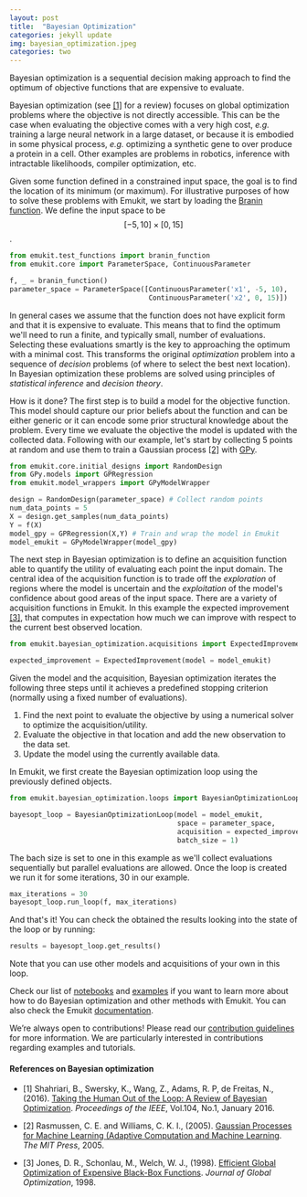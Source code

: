 ```yaml
---
layout: post
title:  "Bayesian Optimization"
categories: jekyll update
img: bayesian_optimization.jpeg
categories: two
---
```


Bayesian optimization is a sequential decision making approach to find the optimum of objective functions that are
expensive to evaluate.


Bayesian optimization (see [[1]](#references-on-bayesian-optimization) for a review) focuses on global optimization problems
where the objective is not directly accessible. This can be the case when evaluating the objective comes with a very high
cost, *e.g.* training a large neural network in a large dataset, or because it is embodied in some physical process, *e.g.* optimizing a synthetic gene
to over produce a protein in a cell. Other examples are problems in robotics, inference with intractable likelihoods,
compiler optimization, etc.

Given some function defined in a constrained input space, the goal is to find the location of its minimum (or maximum). For illustrative purposes of how to solve 
these problems with Emukit, we start by loading the [Branin function](https://www.sfu.ca/~ssurjano/branin.html). We define the input space to be $$[-5,10]\times [0,15]$$.

```python
from emukit.test_functions import branin_function
from emukit.core import ParameterSpace, ContinuousParameter

f, _ = branin_function()
parameter_space = ParameterSpace([ContinuousParameter('x1', -5, 10),
                                  ContinuousParameter('x2', 0, 15)])
```

In general cases we assume that the function does not have explicit form and that it is expensive to evaluate. 
This means that to find the optimum we'll need to run a finite, and typically small, number of evaluations. 
Selecting these evaluations smartly is the key to approaching the optimum with a minimal cost. 
This transforms the original *optimization* problem into a sequence of *decision* problems (of where to select the best next location). 
In Bayesian optimization these problems are solved using principles of *statistical inference* and *decision theory*.

How is it done? The first step is to build a model for the objective function. 
This model should capture our prior beliefs about the function and can be either generic or it can encode some prior structural knowledge about the problem.
Every time we evaluate the objective the model is updated with the collected data. 
Following with our example, let's start by collecting 5 points at random and use them to train a Gaussian process [[2]](#references-on-bayesian-optimization) with [GPy](https://github.com/SheffieldML/GPy).

```python
from emukit.core.initial_designs import RandomDesign
from GPy.models import GPRegression
from emukit.model_wrappers import GPyModelWrapper

design = RandomDesign(parameter_space) # Collect random points
num_data_points = 5
X = design.get_samples(num_data_points)
Y = f(X)
model_gpy = GPRegression(X,Y) # Train and wrap the model in Emukit
model_emukit = GPyModelWrapper(model_gpy)
```

The next step in Bayesian optimization is to define an acquisition function able to quantify the utility of evaluating each point the input domain. 
The central idea of the acquisition function is to trade off the *exploration* of regions where the model is uncertain and the *exploitation* of the model's confidence about good areas of the input space. 
There are a variety of acquisition functions in Emukit. 
In this example the expected improvement [[3]](#references-on-bayesian-optimization), that computes in expectation how much we can improve with respect to the current best observed location. 

```python
from emukit.bayesian_optimization.acquisitions import ExpectedImprovement

expected_improvement = ExpectedImprovement(model = model_emukit)
```

Given the model and the acquisition, Bayesian optimization iterates the following three steps until it achieves a predefined stopping criterion 
(normally using a fixed number of evaluations).

1. Find the next point to evaluate the objective by using a numerical solver to optimize the acquisition/utility. 
2. Evaluate the objective in that location and add the new observation to the data set.
3. Update the model using the currently available data.

In Emukit, we first create the Bayesian optimization loop using the previously defined objects.

```python
from emukit.bayesian_optimization.loops import BayesianOptimizationLoop

bayesopt_loop = BayesianOptimizationLoop(model = model_emukit,
                                         space = parameter_space,
                                         acquisition = expected_improvement,
                                         batch_size = 1)
```
The bach size is set to one in this example as we'll collect evaluations sequentially but parallel evaluations are allowed. 
Once the loop is created we run it for some iterations, 30 in our example.

```python
max_iterations = 30
bayesopt_loop.run_loop(f, max_iterations)
```
And that's it! You can check the obtained the results looking into the state of the loop or by running:
 
```python
results = bayesopt_loop.get_results()
``` 

Note that you can use other models and acquisitions of your own in this loop.

Check our list of [notebooks](http://nbviewer.jupyter.org/github/emukit/emukit/blob/master/notebooks/index.ipynb) and [examples](https://github.com/emukit/emukit/tree/master/emukit/examples) if you want to learn more about how to do Bayesian optimization and other methods with Emukit. You can also check the Emukit [documentation](https://emukit.readthedocs.io/en/latest/).

We’re always open to contributions! Please read our [contribution guidelines](https://github.com/emukit/emukit/blob/master/CONTRIBUTING.md) for more information. We are particularly interested in contributions
regarding examples and tutorials.

#### References on Bayesian optimization

- [1] Shahriari, B., Swersky, K., Wang, Z., Adams, R. P,  de Freitas, N., (2016). [Taking the Human Out of the Loop: A Review of Bayesian Optimization](https://www.cs.ox.ac.uk/people/nando.defreitas/publications/BayesOptLoop.pdf). *Proceedings of the IEEE*, Vol.104, No.1, January 2016.

- [2] Rasmussen, C. E. and Williams, C. K. I., (2005). [Gaussian Processes for Machine Learning (Adaptive Computation and Machine Learning](http://www.gaussianprocess.org/gpml/chapters/RW.pdf). *The MIT Press*, 2005.

- [3] Jones, D. R., Schonlau, M., Welch, W. J., (1998). [Efficient Global Optimization of Expensive Black-Box Functions](http://www.ressources-actuarielles.net/EXT/ISFA/1226.nsf/0/f84f7ac703bf5862c12576d8002f5259/$FILE/Jones98.pdf). *Journal of Global Optimization*, 1998.
